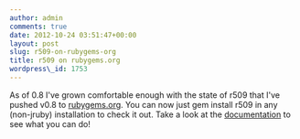 ```yaml
---
author: admin
comments: true
date: 2012-10-24 03:51:47+00:00
layout: post
slug: r509-on-rubygems-org
title: r509 on rubygems.org
wordpress\_id: 1753
---
```


As of 0.8 I've grown comfortable enough with the state of r509 that I've pushed v0.8 to [rubygems.org](https://rubygems.org/gems/r509). You can now just gem install r509 in any (non-jruby) installation to check it out. Take a look at the [documentation](http://r509.org/doc/index.html) to see what you can do!
